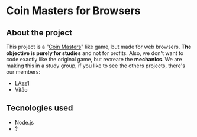 # Coin Masters for Browsers 
## About the project
This project is a "[Coin Masters](https://play.google.com/store/apps/details?id=com.moonactive.coinmaster&hl=pt_BR&gl=US)" like game, but made for web browsers. **The objective is purely for studies** and not for profits. Also, we don't want to code exactly like the original game, but recreate the **mechanics**.
We are making this in a study group, if you like to see the others projects, there's our members:
- [LAzz1](https://github.com/LAzz1/coinmaster) 
- Vitão
## Tecnologies used
- Node.js
- ?
